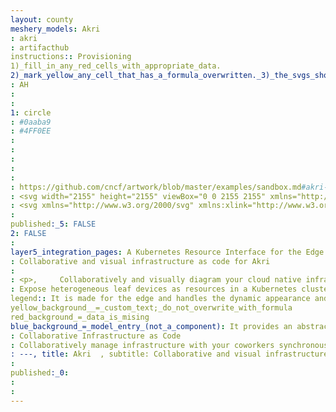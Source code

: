 ```yaml
---
layout: county 
meshery_models: Akri
: akri
: artifacthub
instructions:: Provisioning
1)_fill_in_any_red_cells_with_appropriate_data.
2)_mark_yellow_any_cell_that_has_a_formula_overwritten._3)_the_svgs_shouldn't_have_xml_header_they_are_added_programmatically_through_workflows: Automation & Configuration
: AH
: 
: 
1: circle
: #0aaba9
: #4FF0EE
: 
: 
: 
: 
: 
: https://github.com/cncf/artwork/blob/master/examples/sandbox.md#akri-logos
: <svg width="2155" height="2155" viewBox="0 0 2155 2155" xmlns="http://www.w3.org/2000/svg" xmlns:xlink="http://www.w3.org/1999/xlink"> <defs> <path id="a" d="M744.151 1273.145.22 843.325V.884L744.15 435.97z" /> <path id="c" d="m742.709.099 742.867 435.22L742.71 870.537.63 435.75z" /> </defs> <g fill="none" fill-rule="evenodd"> <g transform="rotate(180 546.561 964.86)"> <mask id="b" fill="#fff"> <use xlink:href="#a" /> </mask> <use fill="#3FB594" xlink:href="#a" /> <path fill="#FFF" fill-rule="nonzero" mask="url(#b)" d="M507.433 986.135V567.83l-519.26-308.953v453.269L-.41 717.04l117.006 72.149V948.07l138.88 62.987V712.146l-140.758-87.872V490.983l264.289 156.582v430.58L762.234 1299.5V420.663L-4.59-18.859v152.075l4.18 7.775L620.867 507.06v543.835z" /> </g> <g transform="rotate(180 916.878 545.928)"> <mask id="d" fill="#fff"> <use xlink:href="#c" /> </mask> <use fill="#3FB594" xlink:href="#c" /> <path fill="#FFF" fill-rule="nonzero" mask="url(#d)" d="M1484.755 435.078 742.928 870.46.54 435.661l132.67-78.493 609.464 356.767 624.63-364.565-359.202-206.601-10.925 6.202-254.249 140.671-138.725-84.646-120.337 70.162 259.062 148.79 253.239-142.774 138.533 81.993-390.762 220.966-506.256-290.958L636.734 60.672l108.215 67.2L910.056 38.82l616.077 345.261z" /> </g> <g fill-rule="nonzero"> <path fill="#3FB594" d="m1092.19 1928.268 740.669-437.063v-833.99l-740.67 434.778z" /> <path fill="#FFF" d="M1700.908 733.433v443.238l-377.737 213.875v-140.165l268.929-151.446V796.972l-134.862 78.876v146.551l-255.115 147.81v435.511l630.661-361.338.416-588.515zm-608.637 1195.244v-139.69l741.015-431.897.634 133.754z" /> </g> </g> </svg>
: <svg xmlns="http://www.w3.org/2000/svg" xmlns:xlink="http://www.w3.org/1999/xlink" width="2155" height="2155" viewBox="0 0 2155 2155"><defs><path id="a" d="M736.51 1260.074.217 834.666V.875l736.295 430.62z"/><path id="b" d="m735.083.098 735.24 430.751L735.084 861.6.625 431.276z"/><mask id="c" fill="#fff"><use xlink:href="#a"/></mask><mask id="d" fill="#fff"><use xlink:href="#b"/></mask></defs><g fill="none" fill-rule="evenodd"><path fill="#3e446f" fill-rule="nonzero" mask="url(#c)" transform="rotate(180 542.761 956.265)" style="fill:#fff;fill-opacity:1" d="M-11.705 256.219v448.615l11.299 4.844 115.805 71.408v157.25l137.455 62.34V704.834l-139.314-86.97V485.942l261.575 154.974v426.16l379.293 219.082V416.344L-4.542-18.666v150.514l4.136 7.695 614.898 362.31v538.253l-112.27-64.096V562z"/><path fill="#3e446f" fill-rule="nonzero" mask="url(#d)" transform="rotate(180 909.276 541.634)" style="fill:#fff;fill-opacity:1" d="M.534 431.188 131.842 353.5 735.05 706.605l618.216-360.822-355.514-204.48-10.812 6.139L735.3 286.668 598 202.891l-119.102 69.441L735.3 419.596l250.64-141.308 137.111 81.15L736.3 578.135l-501.058-287.97L630.197 60.048 737.3 126.56l163.412-88.137 609.752 341.717-40.953 50.472-734.21 430.913z"/><path fill="#524886" style="fill-rule:nonzero;fill:#fff;fill-opacity:1" transform="rotate(180 909.36 955.781)" d="M505.511 532.668v138.727l-266.168 149.89v298.863l133.477-78.066V897.035l252.496-146.293V319.703L1.13 677.331l-.412 582.474 130.934-76.77V744.347zM.633 565.78.006 433.4 734.04.063v138.255z"/></g></svg>
: 
published:_5: FALSE
2: FALSE
: 
layer5_integration_pages: A Kubernetes Resource Interface for the Edge
: Collaborative and visual infrastructure as code for Akri
: 
: <p>,     Collaboratively and visually diagram your cloud native infrastructure with GitOps-style pipeline integration. Design, test, and manage configuration your Kubernetes-based, containerized applications as a visual topology., </p>, <p>,     Looking for best practice cloud native design and deployment best practices? Choose from thousands of pre-built components in MeshMap. Choose from hundreds of ready-made design patterns by importing templates from Meshery Catalog or use our low code designer, MeshMap, to create and deploy your own cloud native infrastructure designs., </p>
: Expose heterogeneous leaf devices as resources in a Kubernetes cluster
legend:: It is made for the edge and handles the dynamic appearance and disappearance of leaf devices.
yellow_background__=_custom_text;_do_not_overwrite_with_formula
red_background_=_data_is_mising
blue_background_=_model_entry_(not_a_component): It provides an abstraction layer similar to CNI.
: Collaborative Infrastructure as Code
: Collaboratively manage infrastructure with your coworkers synchronously sharing the same designs.
: ---, title: Akri  , subtitle: Collaborative and visual infrastructure as code for Akri, integrationIcon: icon/color/akri-icon-color.svg, darkModeIntegrationIcon: icon/white/akri-icon-white.svg, docURL: , category: , subcategory: Automation & Configuration, featureList: ["Expose heterogeneous leaf devices as resources in a Kubernetes cluster",, "It is made for the edge and handles the dynamic appearance and disappearance of leaf devices.",, "It provides an abstraction layer similar to CNI.", ], workingSlides: [,     ../_images/meshmap-visualizer.png,,     ../_images/meshmap-designer.png], howItWorks: Collaborative Infrastructure as Code, howItWorksDetails: Collaboratively manage infrastructure with your coworkers synchronously sharing the same designs., published: TRUE, ---, <p>,     A Kubernetes Resource Interface for the Edge, </p>, <p>,     Collaboratively and visually diagram your cloud native infrastructure with GitOps-style pipeline integration. Design, test, and manage configuration your Kubernetes-based, containerized applications as a visual topology., </p>, <p>,     Looking for best practice cloud native design and deployment best practices? Choose from thousands of pre-built components in MeshMap. Choose from hundreds of ready-made design patterns by importing templates from Meshery Catalog or use our low code designer, MeshMap, to create and deploy your own cloud native infrastructure designs., </p>
: 
published:_0: 
: 
: 
---
```


